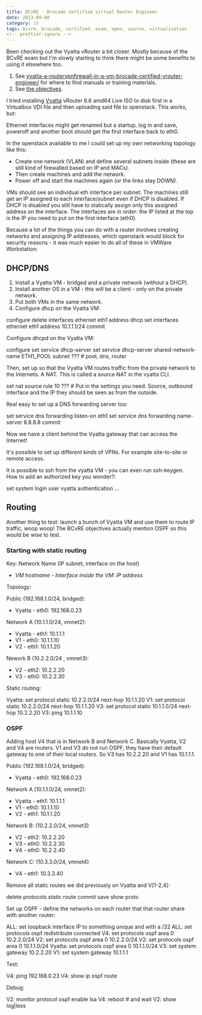 ```yaml
---
title: BCvRE - Brocade Certified virtual Router Engineer
date: 2013-09-08
category: it
tags: bcvre, brocade, certified, exam, open, source, virtualization
<!-- prettier-ignore -->
---
```


Been checking out the Vyatta vRouter a bit closer. Mostly because of the BCvRE
exam but I'm slowly starting to think there might be some benefits to using it
elsewhere too.

1. See [vyatta-a-routervpnfirewall-in-a-vm-brocade-certified-vrouter-engineer/](https://www.guldmyr.com/vyatta-a-routervpnfirewall-in-a-vm) for
   where to find manuals or training materials.
2. See
   [the objectives](bcvre-brocade-certified-virtual-router-engineer-objectives).

I tried installing [Vyatta](http://vyatta.com/ "http://vyatta.com/") vRouter 6.6
amd64 Live ISO to disk first in a Virtualbox VDI file and then uploading said
file to openstack. This works, but:

Ethernet interfaces might get renamed but a startup, log in and save, poweroff
and another boot should get the first interface back to eth0.

In the openstack available to me I could set up my own networking topology like
this:

- Create one network (VLAN) and define several subnets inside (these are still
  kind of firewalled based on IP and MACs).
- Then create machines and add the network.
- Power off and start the machines again (or the links stay DOWN).

VMs should see an individual eth interface per subnet. The machines still get an
IP assigned to each interface/subnet even if DHCP is disabled. If DHCP is
disabled you still have to statically assign only this assigned address on the
interface. The interfaces are in order: the IP listed at the top is the IP you
need to put on the first interface (eth0).

Because a lot of the things you can do with a router involves creating networks
and assigning IP addresses, which openstack would block for security reasons -
it was much easier to do all of these in VMWare Workstation:

## **DHCP/DNS**

1. Install a Vyatta VM - bridged and a private network (without a DHCP).
2. Install another OS in a VM - this will be a client - only on the private
   network.
3. Put both VMs in the same network.
4. Configure dhcp on the Vyatta VM:

configure delete interfaces ethernet eth1 address dhcp set interfaces ethernet
eth1 address 10.1.1.1/24 commit

Configure dhcpd on the Vyatta VM:

configure set service dhcp-server set service dhcp-server shared-network-name
ETH1_POOL subnet ??? # pool, dns, router

Then, set up so that the Vyatta VM routes traffic from the private network to
the Internets. A NAT. This is called a source NAT in the vyatta CLI.

set nat source rule 10 ??? # Put in the settings you need. Source, outbound
interface and the IP they should be seen as from the outside.

Real easy to set up a DNS forwarding server too:

set service dns forwarding listen-on eth1 set service dns forwarding name-server
8.8.8.8 commit

Now we have a client behind the Vyatta gateway that can access the Internet!

It's possible to set up different kinds of VPNs. For example site-to-site or
remote access.

It is possible to ssh from the vyatta VM - you can even run ssh-keygen. How to
add an authorized key you wonder?:

set system login user vyatta authentication ...

## Routing

Another thing to test: launch a bunch of Vyatta VM and use them to route IP
traffic, woop woop! The BCvRE objectives actually mention OSPF so this would be
wise to test.

### Starting with static routing

Key: Network Name (IP subnet, interface on the host)

- _VM hostname - Interface inside the VM: IP address_

Topology:

Public (192.168.1.0/24, bridged):

- Vyatta - eth0: 192.168.0.23

Network A (10.1.1.0/24, vmnet2):

- Vyatta - eth1: 10.1.1.1
- V1 - eth0: 10.1.1.10
- V2 - eth1: 10.1.1.20

Nework B (10.2.2.0/24 , vmnet3):

- V2 - eth2: 10.2.2.20
- V3 - eth0: 10.2.2.30

Static routing:

Vyatta: set protocol static 10.2.2.0/24 next-hop 10.1.1.20 V1: set protocol
static 10.2.2.0/24 next-hop 10.1.1.20 V3: set protocol static 10.1.1.0/24
next-hop 10.2.2.20 V3: ping 10.1.1.10

### OSPF

Adding host V4 that is in Network B and Network C. Basically Vyatta, V2 and V4
are routers. V1 and V3 do not run OSPF, they have their default gateway to one
of their local routers. So V3 has 10.2.2.20 and V1 has 10.1.1.1.

Public (192.168.1.0/24, bridged):

- Vyatta - eth0: 192.168.0.23

Network A (10.1.1.0/24, vmnet2):

- Vyatta - eth1: 10.1.1.1
- V1 - eth0: 10.1.1.10
- V2 - eth1: 10.1.1.20

Network B: (10.2.2.0/24, vmnet3)

- V2 - eth2: 10.2.2.20
- V3 - eth0: 10.2.2.30
- V4 - eth0: 10.2.2.40

Network C: (10.3.3.0/24, vmnet4)

- V4 - eth1: 10.3.3.40

Remove all static routes we did previously on Vyatta and V\[1-2,4\]:

delete protocols static route commit save show proto

Set up OSPF - define the networks on each router that that router share with
another router:

ALL: set loopback interface IP to something unique and with a /32 ALL: set
protocols ospf redistribute connected V4: set protocols ospf area 0 10.2.2.0/24
V2: set protocols ospf area 0 10.2.2.0/24 V2: set protocols ospf area 0
10.1.1.0/24 Vyatta: set protocols ospf area 0 10.1.1.0/24 V3: set system gateway
10.2.2.20 V1: set system gateway 10.1.1.1

Test:

V4: ping 192.168.0.23 V4: show ip ospf route

Debug:

V2: monitor protocol ospf enable lsa V4: reboot # and wait V2: show log|less
